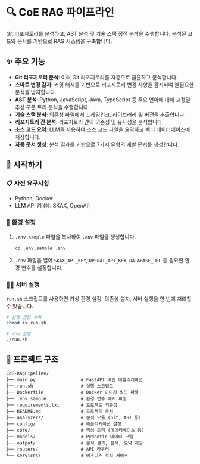 # 🔍 CoE RAG 파이프라인

Git 리포지토리를 분석하고, AST 분석 및 기술 스택 정적 분석을 수행합니다. 분석된 코드와 문서를 기반으로 RAG 시스템을 구축합니다.

## ✨ 주요 기능

- **Git 리포지토리 분석**: 여러 Git 리포지토리를 자동으로 클론하고 분석합니다.
- **스마트 변경 감지**: 커밋 해시를 기반으로 리포지토리 변경 사항을 감지하여 불필요한 분석을 방지합니다.
- **AST 분석**: Python, JavaScript, Java, TypeScript 등 주요 언어에 대해 고정밀 추상 구문 트리 분석을 수행합니다.
- **기술 스택 분석**: 의존성 파일에서 프레임워크, 라이브러리 및 버전을 추출합니다.
- **리포지토리 간 분석**: 리포지토리 간의 의존성 및 유사성을 분석합니다.
- **소스 코드 요약**: LLM을 사용하여 소스 코드 파일을 요약하고 벡터 데이터베이스에 저장합니다.
- **자동 문서 생성**: 분석 결과를 기반으로 7가지 유형의 개발 문서를 생성합니다.

## 🚀 시작하기

### 📋 사전 요구사항
- Python, Docker
- LLM API 키 (예: SKAX, OpenAI)

### 🔧 환경 설정
1.  `.env.sample` 파일을 복사하여 `.env` 파일을 생성합니다.
    ```bash
    cp .env.sample .env
    ```
2.  `.env` 파일을 열어 `SKAX_API_KEY`, `OPENAI_API_KEY`, `DATABASE_URL` 등 필요한 환경 변수를 설정합니다.

### 🏃‍♂️ 서버 실행
`run.sh` 스크립트를 사용하면 가상 환경 설정, 의존성 설치, 서버 실행을 한 번에 처리할 수 있습니다.
```bash
# 실행 권한 부여
chmod +x run.sh

# 서버 실행
./run.sh
```

## 📂 프로젝트 구조

```
CoE-RagPipeline/
├── main.py                 # FastAPI 메인 애플리케이션
├── run.sh                  # 실행 스크립트
├── Dockerfile              # Docker 이미지 빌드 파일
├── .env.sample             # 환경 변수 예시 파일
├── requirements.txt        # 프로젝트 의존성
├── README.md               # 프로젝트 문서
├── analyzers/              # 분석 모듈 (Git, AST 등)
├── config/                 # 애플리케이션 설정
├── core/                   # 핵심 로직 (데이터베이스 등)
├── models/                 # Pydantic 데이터 모델
├── output/                 # 분석 결과, 문서, 요약 저장
├── routers/                # API 라우터
└── services/               # 비즈니스 로직 서비스
```
